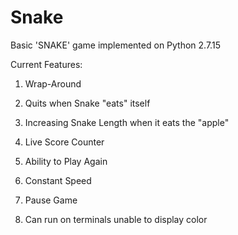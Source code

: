 # Snake
Basic 'SNAKE' game implemented on Python 2.7.15


Current Features:

1. Wrap-Around

2. Quits when Snake "eats" itself

3. Increasing Snake Length when it eats the "apple"

4. Live Score Counter

5. Ability to Play Again

6. Constant Speed

7. Pause Game

8. Can run on terminals unable to display color
